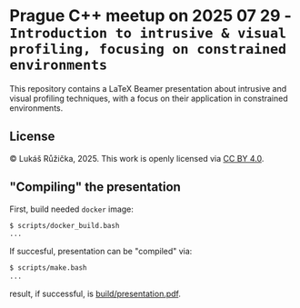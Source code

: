 # Prague C++ meetup on 2025 07 29 - `Introduction to intrusive & visual profiling, focusing on constrained environments`

This repository contains a LaTeX Beamer presentation about intrusive and visual profiling techniques, with a focus on their application in constrained environments.

## License

© Lukáš Růžička, 2025. This work is openly licensed via [CC BY 4.0](https://creativecommons.org/licenses/by/4.0/).

## "Compiling" the presentation

First, build needed `docker` image:

```bash
$ scripts/docker_build.bash
...
```

If succesful, presentation can be "compiled" via:

```bash
$ scripts/make.bash
...
```

result, if successful, is [build/presentation.pdf](build/presentation.pdf).
